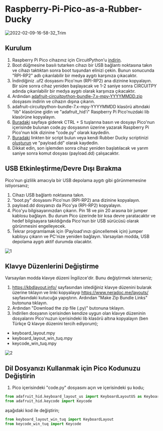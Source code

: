 # Raspberry-Pi-Pico-as-a-Rubber-Ducky 

![2022-02-09-16-58-32_Trim](https://user-images.githubusercontent.com/29992381/153216687-11a80cd9-38f5-4b8a-b247-9fe963997136.gif)


## Kurulum

1) Raspberry Pi Pico cihazınız için CircuitPython'u [indirin](https://circuitpython.org/board/raspberry_pi_pico/). 
2) Boot düğmesine basılı tutarken cihazı bir USB bağlantı noktasına takın ve cihazı taktıktan sonra boot tuşundan elinizi çekin. Bunun sonucunda "RPI-RP2" adlı çıkarılabilir bir medya aygıtı karşınıza çıkacaktır.
3) İndirdiğiniz .uf2 dosyasını Pico'nun (RPI-RP2) ana dizinine kopyalayın. Bir süre sonra cihaz yeniden başlayacak ve 1-2 saniye sonra CIRCUITPY adında çıkarılabilir bir medya aygıtı olarak karşınıza çıkacaktır.
4) Ardından [adafruit-circuitpython-bundle-7.x-mpy-YYYYMMDD.zip](https://github.com/adafruit/Adafruit_CircuitPython_Bundle/releases/latest) dosyasını indirin ve cihazın dışına çıkarın. 
5) adafruit-circuitpython-bundle-7.x-mpy-YYYYMMDD klasörü altındaki "lib" klasörüne gidin ve "adafruit_hid'i" Raspberry Pi Pico'nuzdaki lib klasörüne kopyalayın.
6) [Buradaki](https://raw.githubusercontent.com/dbisu/pico-ducky/main/duckyinpython.py) sayfaya giderek CTRL + S tuşlarına basın ve dosyayı Pico'nun içerisinde bulunan code.py dosyasının üzerine yazarak Raspberry Pi Pico'nun kök dizinine "code.py" olarak kaydedin.
7) [Buradaki](https://github.com/hak5darren/USB-Rubber-Ducky/wiki/Payloads) linkten bir script bulun veya kendi Rubber Ducky scriptinizi [oluşturun](https://github.com/hak5darren/USB-Rubber-Ducky/wiki/Duckyscript) ve "payload.dd" olarak kaydedin.
8) Dikkat edin, son işlemden sonra cihaz yeniden başlatılacak ve yarım saniye sonra komut dosyası (payload.dd) çalışacaktır.

## USB Etkinleştirme/Devre Dışı Bırakma

Pico'nun gizlilik amacıyla bir USB depolama aygıtı gibi görünmemesine istiyorsanız;
1) Cihazı USB bağlantı noktasına takın.
2) "boot.py" dosyasını Pico'nun (RPI-RP2) ana dizinine kopyalayın.
3) payload.dd dosyanızı da Pico'ya (RPI-RP2) kopyalayın.
4) Pico'yu bilgisayarınızdan çıkarın. Pin 18 ve pin 20 arasına bir jumper kablosu bağlayın. Bu durum Pico üzerinde bir kısa devre yaratacaktır ve hedef bilgisayara takıldığında Pico'nun bir USB sürücüsü olarak görünmesini engelleyecek.
5) Tekrar programlamak için (Payload'ınızı güncellemek için) jumper kabloyu çıkarın ve PC'nize yeniden bağlayın. Varsayılan modda, USB depolama aygıtı aktif durumda olacaktır.

![1](https://user-images.githubusercontent.com/29992381/153208617-c2d5b4b5-4899-486d-9297-03bd02d4d3d8.jpg)

## Klavye Düzenlerini Değiştirme

Varsayılan modda klavye düzeni İngilizce'dir. Bunu değiştirmek isterseniz;
1) https://kbdlayout.info/ sayfasından istediğiniz klavye düzenini bularak üzerine tıklayın ve linki kopyalayıp https://www.neradoc.me/layouts/ sayfasındaki kutucuğa yapıştırın. Ardından "Make Zip Bundle Links" butonuna tıklayın.
2) Ardından "Download the zip file (.py)" butonuna tıklayın.
3) İndirilen dosyanın içerisinden kendize uygun olan klavye düzeninin dosyalarını Pico'nuzun içerisindeki lib klasörü altına kopyalayın (ben Türkçe Q klavye düzenini tercih ediyorum);
- keyboard_layout.mpy
- keyboard_layout_win_tuq.mpy
- keycode_win_tuq.mpy

![2](https://user-images.githubusercontent.com/29992381/153212715-a0efbc44-1b14-41aa-8f2b-da8b7e0c4ab9.png)

## Dil Dosyanızı Kullanmak için Pico Kodunuzu Değiştirin

1) Pico içerisindeki "code.py" dosyasını açın ve içerisindeki şu kodu;
```python
from adafruit_hid.keyboard_layout_us import KeyboardLayoutUS as KeyboardLayout
from adafruit_hid.keycode import Keycode
```

aşağıdaki kod ile değiştirin;

```python
from keyboard_layout_win_tuq import KeyboardLayout
from keycode_win_tuq import Keycode
```
